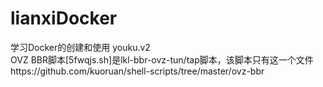 # lianxiDocker
学习Docker的创建和使用
youku.v2   
      OVZ BBR脚本[5fwqjs.sh]是lkl-bbr-ovz-tun/tap脚本，该脚本只有这一个文件https://github.com/kuoruan/shell-scripts/tree/master/ovz-bbr
